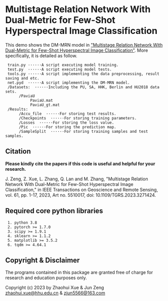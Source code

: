 # Multistage Relation Network With Dual-Metric for Few-Shot Hyperspectral Image Classification

This demo shows the DM-MRN model in ["Multistage Relation Network With Dual-Metric for Few-Shot Hyperspectral Image Classification"](https://ieeexplore.ieee.org/document/10111060).
More specifically, it is detailed as follow.

     train.py ······A script executing model training.
     test.py  ······A script executing model tests.
     tools.py ······A script implementing the data preprocessing, result saving and etc.
     net.pyd  ······A script implementing the DM-MRN model.
     /Datasets:  ······Including the PU, SA, HHK, Berlin and HU2018 data sets.
          /PaviaU
               PaviaU.mat
               PaviaU_gt.mat
     /Results:       
          /Accu_file  ······For storing test results.
          /Checkpoints  ······For storing training parameters.
          /Losses  ······For storing the loss value.
          /Pic  ······For storing the prediction map.
          /SampleSplit  ······For storing training samples and test samples.


Citation
---------------------

**Please kindly cite the papers if this code is useful and helpful for your research.**

J. Zeng, Z. Xue, L. Zhang, Q. Lan and M. Zhang, "Multistage Relation Network With Dual-Metric for Few-Shot Hyperspectral Image Classification," in IEEE Transactions on Geoscience and Remote Sensing, vol. 61, pp. 1-17, 2023, Art no. 5510017, doi: 10.1109/TGRS.2023.3271424. 


Required core python libraries
---------------------
     1. python 3.8  
     2. pytorch >= 1.7.0  
     3. scipy >= 1.9.1  
     4. sklearn >= 1.1.2 
     5. matplotlib >= 3.5.2  
     6. tqdm >= 4.64.1 


Copyright & Disclaimer
---------

The programs contained in this package are granted free of charge for research and education purposes only. 

Copyright (c) 2023 by Zhaohui Xue & Jun Zeng  
zhaohui.xue@hhu.edu.cn & zjun5566@163.com


